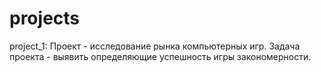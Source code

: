 # projects

project_1: Проект - исследование рынка компьютерных игр.
Задача проекта - выявить определяющие успешность игры закономерности.

